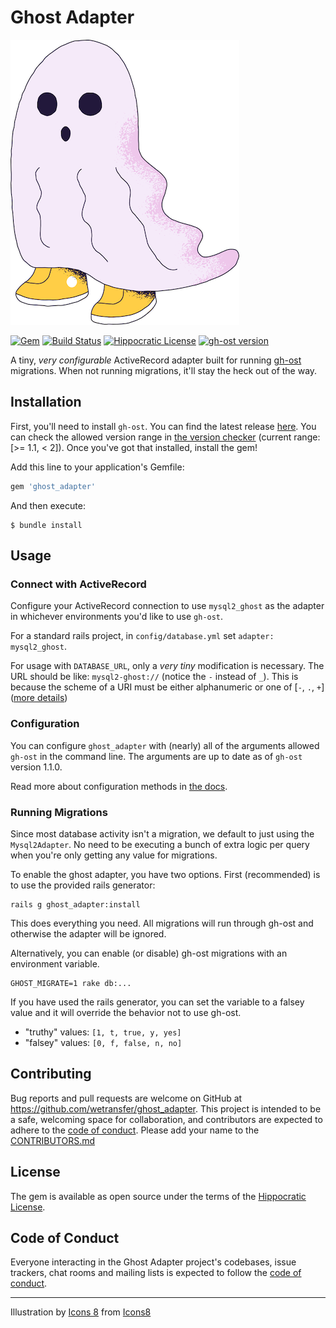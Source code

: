 # Ghost Adapter

![ghost](./doc/images/ghost.png)

[![Gem](https://img.shields.io/gem/v/ghost_adapter)](https://rubygems.org/gems/ghost_adapter)
[![Build Status](https://travis-ci.com/WeTransfer/ghost_adapter.svg?branch=main)](https://travis-ci.com/WeTransfer/ghost_adapter)
[![Hippocratic License](https://img.shields.io/badge/license-Hippocratic-green)](https://github.com/WeTransfer/ghost_adapter/blob/main/LICENSE.md)
[![gh-ost version](https://img.shields.io/badge/gh--ost%20version-1.1.0-blue)](https://github.com/github/gh-ost/releases/latest)

A tiny, _very configurable_ ActiveRecord adapter built for running [gh-ost](https://github.com/github/gh-ost) migrations. When not running migrations, it'll stay the heck out of the way.

## Installation

First, you'll need to install `gh-ost`. You can find the latest release [here](https://github.com/github/gh-ost/releases/latest). You can check the allowed version range in [the version checker](./lib/ghost_adapter/version_checker.rb#L13) (current range: [>= 1.1, < 2]). Once you've got that installed, install the gem!

Add this line to your application's Gemfile:

```ruby
gem 'ghost_adapter'
```

And then execute:

    $ bundle install

## Usage

### Connect with ActiveRecord

Configure your ActiveRecord connection to use `mysql2_ghost` as the adapter in whichever environments you'd like to use `gh-ost`.

For a standard rails project, in `config/database.yml` set `adapter: mysql2_ghost`.

For usage with `DATABASE_URL`, only a _very tiny_ modification is necessary. The URL should be like: `mysql2-ghost://` (notice the `-` instead of `_`). This is because the scheme of a URI must be either alphanumeric or one of [`-`, `.`, `+`] ([more details](https://tools.ietf.org/html/rfc3986#section-3.1))

### Configuration

You can configure `ghost_adapter` with (nearly) all of the arguments allowed `gh-ost` in the command line. The arguments are up to date as of `gh-ost` version 1.1.0.

Read more about configuration methods in [the docs](./doc/configuration.md).

### Running Migrations

Since most database activity isn't a migration, we default to just using the `Mysql2Adapter`. No need to be executing a bunch of extra logic per query when you're only getting any value for migrations.

To enable the ghost adapter, you have two options. First (recommended) is to use the provided rails generator:

```shell
rails g ghost_adapter:install
```

This does everything you need. All migrations will run through gh-ost and otherwise the adapter will be ignored.

Alternatively, you can enable (or disable) gh-ost migrations with an environment variable.

```shell
GHOST_MIGRATE=1 rake db:...
```

If you have used the rails generator, you can set the variable to a falsey value and it will override the behavior not to use gh-ost.

- "truthy" values: `[1, t, true, y, yes]`
- "falsey" values: `[0, f, false, n, no]`

## Contributing

Bug reports and pull requests are welcome on GitHub at https://github.com/wetransfer/ghost_adapter. This project is intended to be a safe, welcoming space for collaboration, and contributors are expected to adhere to the [code of conduct](./CODE_OF_CONDUCT.md).
Please add your name to the [CONTRIBUTORS.md](./CONTRIBUTORS.md)

## License

The gem is available as open source under the terms of the [Hippocratic License](https://firstdonoharm.dev/version/2/1/license.html).

## Code of Conduct

Everyone interacting in the Ghost Adapter project's codebases, issue trackers, chat rooms and mailing lists is expected to follow the [code of conduct](./CODE_OF_CONDUCT.md).

---

Illustration by <a href="undefined">Icons 8</a> from <a href="https://icons8.com/">Icons8</a>
